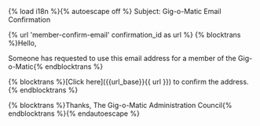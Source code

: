 {% load i18n %}{% autoescape off %}
Subject: Gig-o-Matic Email Confirmation

{% url 'member-confirm-email' confirmation_id as url %}
{% blocktrans %}Hello,

Someone has requested to use this email address for a member of the Gig-o-Matic{% endblocktrans %}

{% blocktrans %}[Click here]({{url_base}}{{ url }}) to confirm the address.{% endblocktrans %}

{% blocktrans %}Thanks,
The Gig-o-Matic Administration Council{% endblocktrans %}{% endautoescape %}
